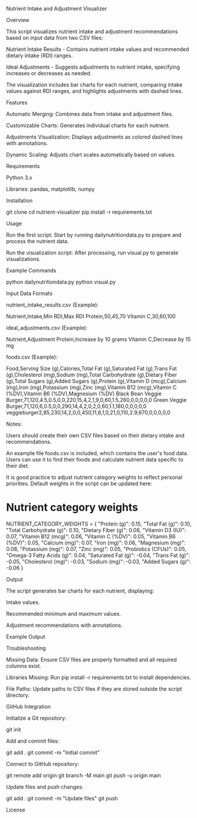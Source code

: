 Nutrient Intake and Adjustment Visualizer

Overview

This script visualizes nutrient intake and adjustment recommendations based on input data from two CSV files:

Nutrient Intake Results - Contains nutrient intake values and recommended dietary intake (RDI) ranges.

Ideal Adjustments - Suggests adjustments to nutrient intake, specifying increases or decreases as needed.

The visualization includes bar charts for each nutrient, comparing intake values against RDI ranges, and highlights adjustments with dashed lines.

Features

Automatic Merging: Combines data from intake and adjustment files.

Customizable Charts: Generates individual charts for each nutrient.

Adjustments Visualization: Displays adjustments as colored dashed lines with annotations.

Dynamic Scaling: Adjusts chart scales automatically based on values.

Requirements

Python 3.x

Libraries: pandas, matplotlib, numpy

Installation

git clone <repository-url>
cd nutrient-visualizer
pip install -r requirements.txt

Usage

Run the first script: Start by running dailynutritiondata.py to prepare and process the nutrient data.

Run the visualization script: After processing, run visual.py to generate visualizations.

Example Commands

python dailynutritiondata.py
python visual.py

Input Data Formats

nutrient_intake_results.csv (Example):

Nutrient,Intake,Min RDI,Max RDI
Protein,50,45,70
Vitamin C,30,60,100

ideal_adjustments.csv (Example):

Nutrient,Adjustment
Protein,Increase by 10 grams
Vitamin C,Decrease by 15 mg

foods.csv (Example):

Food,Serving Size (g),Calories,Total Fat (g),Saturated Fat (g),Trans Fat (g),Cholesterol (mg),Sodium (mg),Total Carbohydrate (g),Dietary Fiber (g),Total Sugars (g),Added Sugars (g),Protein (g),Vitamin D (mcg),Calcium (mg),Iron (mg),Potassium (mg),Zinc (mg),Vitamin B12 (mcg),Vitamin C (%DV),Vitamin B6 (%DV),Magnesium (%DV)
Black Bean Veggie Burger,71,120,4.5,0.5,0,0,220,15,4,2,1,9,0,60,1.5,260,0,0,0,0,0
Green Veggie Burger,71,120,6,0.5,0,0,290,14,4,2,0,2,0,60,1.1,180,0,0,0,0,0
veggieburger2,85,230,14,2,0,0,450,11,6,1,0,21,0,110,2.9,670,0,0,0,0,0

Notes:

Users should create their own CSV files based on their dietary intake and recommendations.

An example file foods.csv is included, which contains the user's food data. Users can use it to find their foods and calculate nutrient data specific to their diet.

It is good practice to adjust nutrient category weights to reflect personal priorities. Default weights in the script can be updated here:

# Nutrient category weights
NUTRIENT_CATEGORY_WEIGHTS = {
    "Protein (g)": 0.15,
    "Total Fat (g)": 0.10,
    "Total Carbohydrate (g)": 0.10,
    "Dietary Fiber (g)": 0.08,
    "Vitamin D3 (IU)": 0.07,
    "Vitamin B12 (mcg)": 0.06,
    "Vitamin C (%DV)": 0.05,
    "Vitamin B6 (%DV)": 0.05,
    "Calcium (mg)": 0.07,
    "Iron (mg)": 0.06,
    "Magnesium (mg)": 0.08,
    "Potassium (mg)": 0.07,
    "Zinc (mg)": 0.05,
    "Probiotics (CFUs)": 0.05,
    "Omega-3 Fatty Acids (g)": 0.04,
    "Saturated Fat (g)": -0.04,
    "Trans Fat (g)": -0.05,
    "Cholesterol (mg)": -0.03,
    "Sodium (mg)": -0.03,
    "Added Sugars (g)": -0.06
}

Output

The script generates bar charts for each nutrient, displaying:

Intake values.

Recommended minimum and maximum values.

Adjustment recommendations with annotations.

Example Output



Troubleshooting

Missing Data: Ensure CSV files are properly formatted and all required columns exist.

Libraries Missing: Run pip install -r requirements.txt to install dependencies.

File Paths: Update paths to CSV files if they are stored outside the script directory.

GitHub Integration

Initialize a Git repository:

git init

Add and commit files:

git add .
git commit -m "Initial commit"

Connect to GitHub repository:

git remote add origin <repository-url>
git branch -M main
git push -u origin main

Update files and push changes:

git add .
git commit -m "Update files"
git push

License
